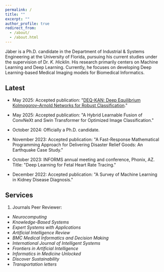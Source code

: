 ```yaml
---
permalink: /
title: ""
excerpt: ""
author_profile: true
redirect_from: 
  - /about/
  - /about.html
---
```



Jàber is a Ph.D. candidate in the Department of Industrial & Systems Engineering at the University of Florida, pursuing his current studies under the supervision of Dr. *K. Hicklin*. His research primarily centers on Machine Learning and Deep Learning. Currently, he focuses on developing Deep Learning-based Medical Imaging models for Biomedical Informatics.


Latest
------

- May 2025: Accepted publication: "[DEQ-KAN: Deep Equilibrium Kolmogorov–Arnold Networks for Robust Classification](https://www.sciencedirect.com/science/article/abs/pii/S1746809425005981)."

- May 2025: Accepted publication: "A Hybrid Learnable Fusion of ConvNeXt and Swin Transformer for Optimized Image Classification."

- October 2024: Officially a Ph.D. candidate.
  
- November 2023: Accepted publication: "A Fast-Response Mathematical Programming Approach for Delivering Disaster Relief Goods: An Earthquake Case Study." 

- October 2023: INFORMS annual meeting and conference, Phonix, AZ. Title: "Deep Learning for Fetal Heart Rate Tracing." 

- December 2022: Accepted publication: "A Survey of Machine Learning in Kidney Disease Diagnosis." 



Services
------
1) Journals Peer Reviewer:
- *Neurocomputing*
- *Knowledge-Based Systems*
- *Expert Systems with Applications*
- *Artificial Intelligence Review*
- *BMC Medical Informatics and Decision Making*
- *International Journal of Intelligent Systems*
- *Frontiers in Artificial Intelligence*
- *Informatics in Medicine Unlocked*
- *Discover Sustainability*
- *Transportation letters*





